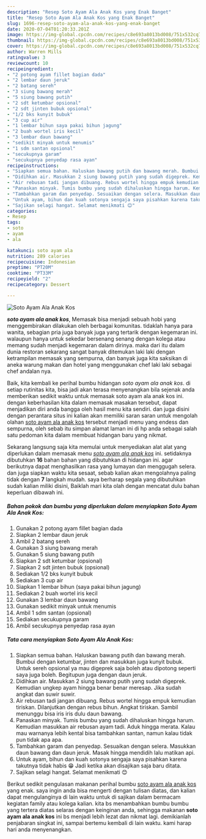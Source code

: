 ```yaml
---
description: "Resep Soto Ayam Ala Anak Kos yang Enak Banget"
title: "Resep Soto Ayam Ala Anak Kos yang Enak Banget"
slug: 1696-resep-soto-ayam-ala-anak-kos-yang-enak-banget
date: 2020-07-04T01:20:33.201Z
image: https://img-global.cpcdn.com/recipes/c8e693a8013bd008/751x532cq70/soto-ayam-ala-anak-kos-foto-resep-utama.jpg
thumbnail: https://img-global.cpcdn.com/recipes/c8e693a8013bd008/751x532cq70/soto-ayam-ala-anak-kos-foto-resep-utama.jpg
cover: https://img-global.cpcdn.com/recipes/c8e693a8013bd008/751x532cq70/soto-ayam-ala-anak-kos-foto-resep-utama.jpg
author: Warren Mills
ratingvalue: 3
reviewcount: 10
recipeingredient:
- "2 potong ayam fillet bagian dada"
- "2 lembar daun jeruk"
- "2 batang sereh"
- "3 siung bawang merah"
- "5 siung bawang putih"
- "2 sdt ketumbar opsional"
- "2 sdt jinten bubuk opsional"
- "1/2 bks kunyit bubuk"
- "3 cup air"
- "1 lembar bihun saya pakai bihun jagung"
- "2 buah wortel iris kecil"
- "3 lembar daun bawang"
- "sedikit minyak untuk menumis"
- "1 sdm santan opsional"
- "secukupnya garam"
- "secukupnya penyedap rasa ayan"
recipeinstructions:
- "Siapkan semua bahan. Haluskan bawang putih dan bawang merah. Bumbui dengan ketumbar, jinten dan masukkan juga kunyit bubuk. Untuk sereh opsional ya mau digeprek saja boleh atau dipotong seperti saya juga boleh. Begitupun juga dengan daun jeruk."
- "Didihkan air. Masukkan 2 siung bawang putih yang sudah digeprek. Kemudian ungkep ayam hingga benar benar meresap. Jika sudah angkat dan suwir suwir."
- "Air rebusan tadi jangan dibuang. Rebus wortel hingga empuk kemudian tiriskan. Dilanjutkan dengan rebus bihun. Angkat tiriskan. Sambil menunggu bisa iris iris dulu daun bawang."
- "Panaskan minyak. Tumis bumbu yang sudah dihaluskan hingga harum. Kemudian masukkan air rebusan ayam tadi. Aduk hingga merata. Kalau mau warnanya lebih kental bisa tambahkan santan, namun kalau tidak pun tidak apa apa."
- "Tambahkan garam dan penyedap. Sesuaikan dengan selera. Masukkan daun bawang dan daun jeruk. Masak hingga mendidih lalu matikan api."
- "Untuk ayam, bihun dan kuah sotonya sengaja saya pisahkan karena takutnya tidak habis 😁 Jadi ketika akan disajikan saja baru ditata."
- "Sajikan selagi hangat. Selamat menikmati 😊"
categories:
- Resep
tags:
- soto
- ayam
- ala

katakunci: soto ayam ala 
nutrition: 289 calories
recipecuisine: Indonesian
preptime: "PT20M"
cooktime: "PT33M"
recipeyield: "2"
recipecategory: Dessert

---
```



![Soto Ayam Ala Anak Kos](https://img-global.cpcdn.com/recipes/c8e693a8013bd008/751x532cq70/soto-ayam-ala-anak-kos-foto-resep-utama.jpg)

<b><i>soto ayam ala anak kos</i></b>, Memasak bisa menjadi sebuah hobi yang menggembirakan dilakukan oleh berbagai komunitas. tidaklah hanya para wanita, sebagian pria juga banyak juga yang tertarik dengan kegemaran ini. walaupun hanya untuk sekedar bersenang senang dengan kolega atau memang sudah menjadi kegemaran dalam dirinya. maka dari itu dalam dunia restoran sekarang sangat banyak ditemukan laki laki dengan ketrampilan memasak yang sempurna, dan banyak juga kita saksikan di aneka warung makan dan hotel yang menggunakan chef laki laki sebagai chef andalan nya.

Baik, kita kembali ke perihal bumbu hidangan <i>soto ayam ala anak kos</i>. di setiap rutinitas kita, bisa jadi akan terasa menyenangkan bila sejenak anda memberikan sedikit waktu untuk memasak soto ayam ala anak kos ini. dengan keberhasilan kita dalam memasak masakan tersebut, dapat menjadikan diri anda bangga oleh hasil menu kita sendiri. dan juga disini dengan perantara situs ini kalian akan memiliki saran saran untuk mengolah olahan <u>soto ayam ala anak kos</u> tersebut menjadi menu yang endess dan sempurna, oleh sebab itu simpan alamat laman ini di hp anda sebagai salah satu pedoman kita dalam membuat hidangan baru yang nikmat.




Sekarang langsung saja kita memulai untuk menyediakan alat alat yang diperlukan dalam memasak menu <u><i>soto ayam ala anak kos</i></u> ini. setidaknya dibutuhkan <b>16</b> bahan bahan yang dibutuhkan di hidangan ini. agar berikutnya dapat menghasilkan rasa yang lumayan dan menggugah selera. dan juga siapkan waktu kita sesaat, sebab kalian akan mengolahnya paling tidak dengan <b>7</b> langkah mudah. saya berharap segala yang dibutuhkan sudah kalian miliki disini, Baiklah mari kita olah dengan mencatat dulu bahan keperluan dibawah ini.

<!--inarticleads1-->

##### Bahan pokok dan bumbu yang diperlukan dalam menyiapkan Soto Ayam Ala Anak Kos:

1. Gunakan 2 potong ayam fillet bagian dada
1. Siapkan 2 lembar daun jeruk
1. Ambil 2 batang sereh
1. Gunakan 3 siung bawang merah
1. Gunakan 5 siung bawang putih
1. Siapkan 2 sdt ketumbar (opsional)
1. Siapkan 2 sdt jinten bubuk (opsional)
1. Sediakan 1/2 bks kunyit bubuk
1. Sediakan 3 cup air
1. Siapkan 1 lembar bihun (saya pakai bihun jagung)
1. Sediakan 2 buah wortel iris kecil
1. Gunakan 3 lembar daun bawang
1. Gunakan sedikit minyak untuk menumis
1. Ambil 1 sdm santan (opsional)
1. Sediakan secukupnya garam
1. Ambil secukupnya penyedap rasa ayan




<!--inarticleads2-->

##### Tata cara menyiapkan Soto Ayam Ala Anak Kos:

1. Siapkan semua bahan. Haluskan bawang putih dan bawang merah. Bumbui dengan ketumbar, jinten dan masukkan juga kunyit bubuk. Untuk sereh opsional ya mau digeprek saja boleh atau dipotong seperti saya juga boleh. Begitupun juga dengan daun jeruk.
1. Didihkan air. Masukkan 2 siung bawang putih yang sudah digeprek. Kemudian ungkep ayam hingga benar benar meresap. Jika sudah angkat dan suwir suwir.
1. Air rebusan tadi jangan dibuang. Rebus wortel hingga empuk kemudian tiriskan. Dilanjutkan dengan rebus bihun. Angkat tiriskan. Sambil menunggu bisa iris iris dulu daun bawang.
1. Panaskan minyak. Tumis bumbu yang sudah dihaluskan hingga harum. Kemudian masukkan air rebusan ayam tadi. Aduk hingga merata. Kalau mau warnanya lebih kental bisa tambahkan santan, namun kalau tidak pun tidak apa apa.
1. Tambahkan garam dan penyedap. Sesuaikan dengan selera. Masukkan daun bawang dan daun jeruk. Masak hingga mendidih lalu matikan api.
1. Untuk ayam, bihun dan kuah sotonya sengaja saya pisahkan karena takutnya tidak habis 😁 Jadi ketika akan disajikan saja baru ditata.
1. Sajikan selagi hangat. Selamat menikmati 😊




Berikut sedikit pengulasan makanan perihal bumbu <u>soto ayam ala anak kos</u> yang enak. saya ingin anda bisa mengerti dengan tulisan diatas, dan kalian dapat mengulanginya di lain waktu untuk di sajikan dalam bermacam kegiatan family atau kolega kalian. kita bs menambahkan bumbu bumbu yang tertera diatas selaras dengan keinginan anda, sehingga makanan <b>soto ayam ala anak kos</b> ini bs menjadi lebih lezat dan nikmat lagi. demikianlah penjabaran singkat ini, sampai bertemu kembali di lain waktu. kami harap hari anda menyenangkan.
